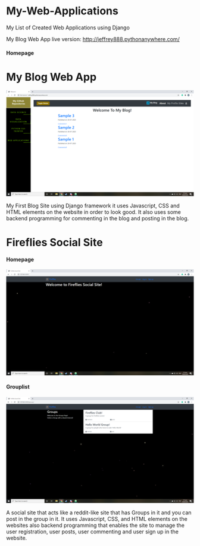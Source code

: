 # My-Web-Applications
My List of Created Web Applications using Django

My Blog Web App live version: http://jeffrey888.pythonanywhere.com/


#### Homepage
# My Blog Web App
![](pictures/homepage_myblog.png)  



My First Blog Site using Django framework it uses Javascript, CSS and HTML elements on the website in order to look good. It also uses some backend programming for commenting in the blog and posting in the blog.

# Fireflies Social Site


#### Homepage
![](pictures/homepage_fireflies.png) 

#### Grouplist
![](pictures/group_list.png) 


A social site that acts like a reddit-like site that has Groups in it and you can post in the group in it. It uses Javascript, CSS, and HTML elements on the websites also backend programming that enables the site to manage the user registration, user posts, user commenting and user sign up in the website.
